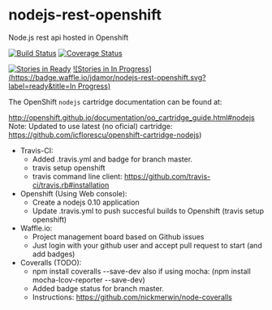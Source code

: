 # nodejs-rest-openshift
Node.js rest api hosted in Openshift

[![Build Status](https://travis-ci.org/jdamor/nodejs-rest-openshift.svg?branch=master)](https://travis-ci.org/jdamor/nodejs-rest-openshift)
[![Coverage Status](https://coveralls.io/repos/github/jdamor/nodejs-rest-openshift/badge.svg?branch=master)](https://coveralls.io/github/jdamor/nodejs-rest-openshift?branch=master)

[![Stories in Ready](https://badge.waffle.io/jdamor/nodejs-rest-openshift.svg?label=ready&title=Ready)](http://waffle.io/jdamor/nodejs-rest-openshift)
[![Stories in In Progress](https://badge.waffle.io/jdamor/nodejs-rest-openshift.svg?label=ready&title=In Progress)](http://waffle.io/jdamor/nodejs-rest-openshift)

The OpenShift `nodejs` cartridge documentation can be found at:

http://openshift.github.io/documentation/oo_cartridge_guide.html#nodejs
Note: Updated to use latest (no oficial) cartridge: https://github.com/icflorescu/openshift-cartridge-nodejs)

* Travis-CI:
  - Added .travis.yml and badge for branch master.
  - travis setup openshift
  - travis command line client: https://github.com/travis-ci/travis.rb#installation 
* Openshift (Using Web console):
  - Create a nodejs 0.10 application
  - Update .travis.yml to push succesful builds to Openshift (travis setup openshift)
* Waffle.io:
  - Project management board based on Github issues
  - Just login with your github user and accept pull request to start (and add badges)
* Coveralls (TODO):
  - npm install coveralls --save-dev
    also if using mocha: (npm install mocha-lcov-reporter --save-dev)
  - Added badge status for branch master.
  - Instructions: https://github.com/nickmerwin/node-coveralls






